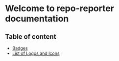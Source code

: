 # Welcome to repo-reporter documentation

## Table of content

- [Badges](https://github.com/TheXSolutions/repo-reporter/tree/main/docs/00-badges)
- [List of Logos and Icons](https://github.com/TheXSolutions/repo-reporter/tree/main/docs/01-logos.md)